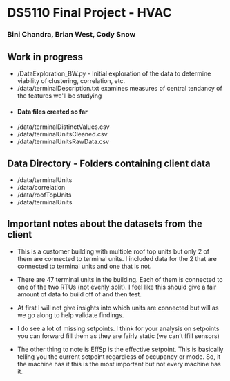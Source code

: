 # DS5110 Final Project - HVAC 
### Bini Chandra, Brian West, Cody Snow

##  Work in progress

- /DataExploration_BW.py - Initial exploration of the data to determine viability of clustering, correlation, etc.
- /data/terminalDescription.txt examines measures of central tendancy of the features we'll be studying
- #### Data files created so far
- /data/terminalDistinctValues.csv
- /data/terminalUnitsCleaned.csv
- /data/terminalUnitsRawData.csv

## Data Directory - Folders containing client data

- /data/terminalUnits
- /data/correlation
- /data/roofTopUnits
- /data/terminalUnits

## Important notes about the datasets from the client

- This is a customer building with multiple roof top units but only 2 of them are connected to terminal units. I included data for the 2 that are connected to terminal units and one that is not.  
- There are 47 terminal units in the building. Each of them is connected to one of the two RTUs (not evenly split). I feel like this should give a fair amount of data to build off of and then test. 
- At first I will not give insights into which units are connected but will as we go along to help validate findings.

- I do see a lot of missing setpoints. I think for your analysis on setpoints you can forward fill them as they are fairly static (we can’t ffill sensors)
- The other thing to note is EffSp is the effective setpoint.  This is basically telling you the current setpoint regardless of occupancy or mode.  So, it the machine has it this is the most important but not every machine has it.

